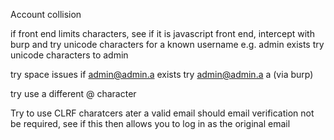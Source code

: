 
Account collision

if front end limits characters, see if it is javascript front end, intercept with burp and try unicode characters for a known username
e.g. admin exists
try 
unicode characters to admin

try space issues 
if admin@admin.a exists try
admin@admin.a  a  (via burp)

try use a different @ character

Try to use CLRF charatcers ater a valid email should email verification not be required, see if this then allows you to log in as the original email

